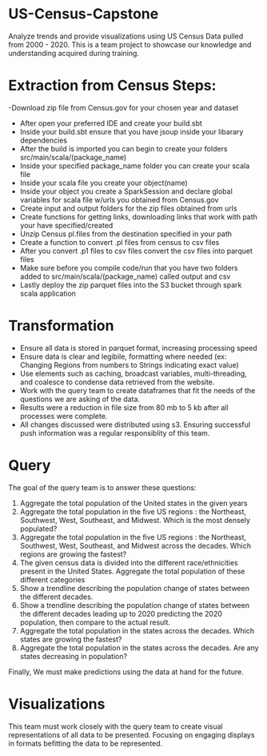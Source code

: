 # US-Census-Capstone
Analyze trends and provide visualizations using US Census Data pulled from 2000 - 2020.
This is a team project to showcase our knowledge and understanding acquired during training.

# Extraction from Census Steps:
-Download zip file from Census.gov for your chosen year and dataset
- After open your preferred IDE and create your build.sbt
- Inside your build.sbt ensure that you have jsoup inside your libarary dependencies
- After the build is imported you can begin to create your folders src/main/scala/(package_name)
- Inside your specified package_name folder you can create your scala file
- Inside your scala file you create your object(name)
- Inside your object you create a SparkSession and declare global variables for scala file w/urls you obtained from Census.gov
- Create input and output folders for the zip files obtained from urls
- Create functions for getting links, downloading links that work with path your have specified/created
- Unzip Census pl.files from the destination specified in your path
- Create a function to convert .pl files from census to csv files
- After you convert .p1 files to csv files convert the csv files into parquet files
- Make sure before you compile code/run that you have two folders added to src/main/scala/(package_name) called output and csv
- Lastly deploy the zip parquet files into the S3 bucket through spark scala application

# Transformation
- Ensure all data is stored in parquet format, increasing processing speed
- Ensure data is clear and legibile, formatting where needed (ex: Changing Regions from numbers to Strings indicating exact value)
- Use elements such as caching, broadcast variables, multi-threading, and coalesce to condense data retrieved from the website.
- Work with the query team to create dataframes that fit the needs of the questions we are asking of the data.
- Results were a reduction in file size from 80 mb to 5 kb after all processes were complete.
- All changes discussed were distributed using s3. Ensuring successful push information was a regular responsiblity of this team.

# Query
The goal of the query team is to answer these questions:
1) Aggregate the total population of the United states in the given years
2) Aggregate the total population in the five US regions : the Northeast, Southwest, West, Southeast, and Midwest. Which is the most densely populated?
3) Aggregate the total population in the five US regions : the Northeast, Southwest, West, Southeast, and Midwest across the decades. Which regions are     growing the fastest?
4) The given census data is divided into the different race/ethnicities present in the United States. Aggregate the total population of these different categories
5) Show a trendline describing the population change of states between the different decades.
6) Show a trendline describing the population change of states between the different decades leading up to 2020 predicting the 2020 population, then compare to the actual result.
7) Aggregate the total population in the states across the decades. Which states are growing the fastest?
8) Aggregate the total population in the states across the decades. Are any states decreasing in population?

Finally, We must make predictions using the data at hand for the future.

# Visualizations
This team must work closely with the query team to create visual representations of all data to be presented. Focusing on engaging displays in formats befitting the data to be represented.
